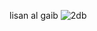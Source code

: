 lisan al gaib
![2db](https://github.com/Rob1nHoed/peergroep15-data-driven-logistics/assets/94637866/4df85cb7-be4a-49b4-8355-50d8ef47ec6e)
